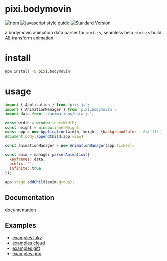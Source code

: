 # pixi.bodymovin

[![npm](https://img.shields.io/npm/v/pixi.bodymovin.svg?style=flat-square)](https://github.com/jasonChen1982/pixi.bodymovin.js)
[![javascript style guide](https://img.shields.io/badge/code_style-google-brightgreen.svg)](https://google.github.io/styleguide/jsguide.html)
[![Standard Version](https://img.shields.io/badge/release-standard%20version-brightgreen.svg)](https://github.com/conventional-changelog/standard-version)

a bodymovin animation data parser for `pixi.js`, seamless help `pixi.js` build AE transform animation

# install

```sh
npm install -S pixi.bodymovin
```

# usage

```javascript
import { Application } from 'pixi.js';
import { AnimationManager } from 'pixi.bodymovin';
import data from './animations/data.js';

const width = window.innerWidth;
const height = window.innerHeight;
const app = new Application(width, height, {backgroundColor : 0xffffff});
document.body.appendChild(app.view);

const animationManager = new AnimationManager(app.ticker);

const anim = manager.parserAnimation({
  keyframes: data,
  prefix: '',
  infinite: true,
});

app.stage.addChild(anim.group);

```

## Documentation
[documentation][documentation]

## Examples
- [examples luky][examples-luky]
- [examples cloud][examples-cloud]
- [examples gift][examples-gift]
- [examples pop][examples-pop]


[documentation]:https://jasonchen1982.github.io/pixi.bodymovin.js/docs/ "pixi.bodymovin documention page"
[examples-luky]:https://jasonchen1982.github.io/pixi.bodymovin.js/examples/ae-luky/ "pixi.bodymovin examples page of luky"
[examples-cloud]:https://jasonchen1982.github.io/pixi.bodymovin.js/examples/ae-cloud/ "pixi.bodymovin examples page of cloud"
[examples-gift]:https://jasonchen1982.github.io/pixi.bodymovin.js/examples/ae-gift/ "pixi.bodymovin examples page of gift"
[examples-pop]:https://jasonchen1982.github.io/pixi.bodymovin.js/examples/ae-pop/ "pixi.bodymovin examples page of pop"
